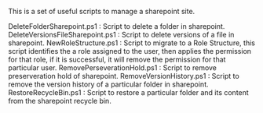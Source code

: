 This is a set of useful scripts to manage a sharepoint site.

DeleteFolderSharepoint.ps1 : Script to delete a folder in sharepoint.
DeleteVersionsFileSharepoint.ps1 : Script to delete versions of a file in sharepoint.
NewRoleStructure.ps1 : Script to migrate to a Role Structure, this script identifies the a role assigned to the user, then applies the permission for that role, if it is successful, it will remove the permission for that particular user.
RemovePerseverationHold.ps1 : Script to remove preserveration hold of sharepoint.
RemoveVersionHistory.ps1 : Script to remove the version history of a particular folder in sharepoint.
RestoreRecycleBin.ps1 : Script to restore a particular folder and its content from the sharepoint recycle bin.
